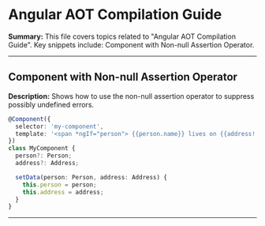 # Angular AOT Compilation Guide

**Summary:** This file covers topics related to "Angular AOT Compilation Guide". Key snippets include: Component with Non-null Assertion Operator.

---

## Component with Non-null Assertion Operator

**Description:** Shows how to use the non-null assertion operator to suppress possibly undefined errors.

```typescript
@Component({
  selector: 'my-component',
  template: '<span *ngIf="person"> {{person.name}} lives on {{address!.street}} </span>'
})
class MyComponent {
  person?: Person;
  address?: Address;

  setData(person: Person, address: Address) {
    this.person = person;
    this.address = address;
  }
}
```

---